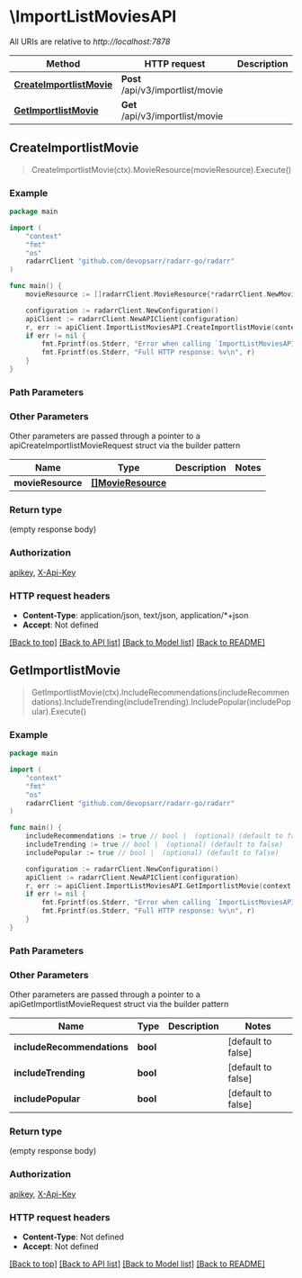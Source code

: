 # \ImportListMoviesAPI

All URIs are relative to *http://localhost:7878*

Method | HTTP request | Description
------------- | ------------- | -------------
[**CreateImportlistMovie**](ImportListMoviesAPI.md#CreateImportlistMovie) | **Post** /api/v3/importlist/movie | 
[**GetImportlistMovie**](ImportListMoviesAPI.md#GetImportlistMovie) | **Get** /api/v3/importlist/movie | 



## CreateImportlistMovie

> CreateImportlistMovie(ctx).MovieResource(movieResource).Execute()



### Example

```go
package main

import (
	"context"
	"fmt"
	"os"
	radarrClient "github.com/devopsarr/radarr-go/radarr"
)

func main() {
	movieResource := []radarrClient.MovieResource{*radarrClient.NewMovieResource()} // []MovieResource |  (optional)

	configuration := radarrClient.NewConfiguration()
	apiClient := radarrClient.NewAPIClient(configuration)
	r, err := apiClient.ImportListMoviesAPI.CreateImportlistMovie(context.Background()).MovieResource(movieResource).Execute()
	if err != nil {
		fmt.Fprintf(os.Stderr, "Error when calling `ImportListMoviesAPI.CreateImportlistMovie``: %v\n", err)
		fmt.Fprintf(os.Stderr, "Full HTTP response: %v\n", r)
	}
}
```

### Path Parameters



### Other Parameters

Other parameters are passed through a pointer to a apiCreateImportlistMovieRequest struct via the builder pattern


Name | Type | Description  | Notes
------------- | ------------- | ------------- | -------------
 **movieResource** | [**[]MovieResource**](MovieResource.md) |  | 

### Return type

 (empty response body)

### Authorization

[apikey](../README.md#apikey), [X-Api-Key](../README.md#X-Api-Key)

### HTTP request headers

- **Content-Type**: application/json, text/json, application/*+json
- **Accept**: Not defined

[[Back to top]](#) [[Back to API list]](../README.md#documentation-for-api-endpoints)
[[Back to Model list]](../README.md#documentation-for-models)
[[Back to README]](../README.md)


## GetImportlistMovie

> GetImportlistMovie(ctx).IncludeRecommendations(includeRecommendations).IncludeTrending(includeTrending).IncludePopular(includePopular).Execute()



### Example

```go
package main

import (
	"context"
	"fmt"
	"os"
	radarrClient "github.com/devopsarr/radarr-go/radarr"
)

func main() {
	includeRecommendations := true // bool |  (optional) (default to false)
	includeTrending := true // bool |  (optional) (default to false)
	includePopular := true // bool |  (optional) (default to false)

	configuration := radarrClient.NewConfiguration()
	apiClient := radarrClient.NewAPIClient(configuration)
	r, err := apiClient.ImportListMoviesAPI.GetImportlistMovie(context.Background()).IncludeRecommendations(includeRecommendations).IncludeTrending(includeTrending).IncludePopular(includePopular).Execute()
	if err != nil {
		fmt.Fprintf(os.Stderr, "Error when calling `ImportListMoviesAPI.GetImportlistMovie``: %v\n", err)
		fmt.Fprintf(os.Stderr, "Full HTTP response: %v\n", r)
	}
}
```

### Path Parameters



### Other Parameters

Other parameters are passed through a pointer to a apiGetImportlistMovieRequest struct via the builder pattern


Name | Type | Description  | Notes
------------- | ------------- | ------------- | -------------
 **includeRecommendations** | **bool** |  | [default to false]
 **includeTrending** | **bool** |  | [default to false]
 **includePopular** | **bool** |  | [default to false]

### Return type

 (empty response body)

### Authorization

[apikey](../README.md#apikey), [X-Api-Key](../README.md#X-Api-Key)

### HTTP request headers

- **Content-Type**: Not defined
- **Accept**: Not defined

[[Back to top]](#) [[Back to API list]](../README.md#documentation-for-api-endpoints)
[[Back to Model list]](../README.md#documentation-for-models)
[[Back to README]](../README.md)

